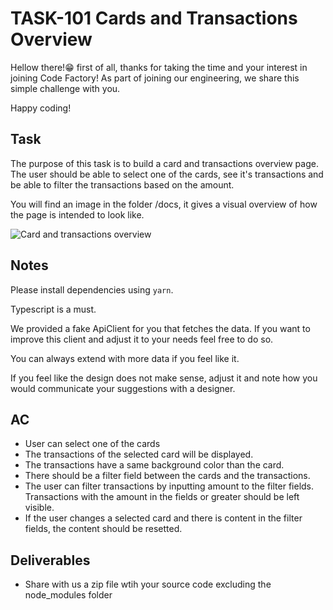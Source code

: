 # TASK-101 Cards and Transactions Overview

Hellow there!😁 first of all, thanks for taking the time and your interest in joining Code Factory! 
As part of joining our engineering, we share this simple challenge with you.

Happy coding!

## Task

The purpose of this task is to build a card and transactions overview page. The user should be able to select one of the cards, see it's transactions and be able to filter the transactions based on the amount.

You will find an image in the folder /docs, it gives a visual overview of how the page is intended to look like.

![Card and transactions overview](docs/cardTransactionDesigns.png)

## Notes

Please install dependencies using `yarn`.

Typescript is a must.

We provided a fake ApiClient for you that fetches the data. If you want to improve this client and adjust it to your needs feel free to do so.

You can always extend with more data if you feel like it.

If you feel like the design does not make sense, adjust it and note how you would communicate your suggestions with a designer.

## AC

- User can select one of the cards
- The transactions of the selected card will be displayed.
- The transactions have a same background color than the card.
- There should be a filter field between the cards and the transactions.
- The user can filter transactions by inputting amount to the filter fields. Transactions with the amount in the fields or greater should be left visible.
- If the user changes a selected card and there is content in the filter fields, the content should be resetted.

## Deliverables

- Share with us a zip file wtih your source code excluding the node_modules folder
